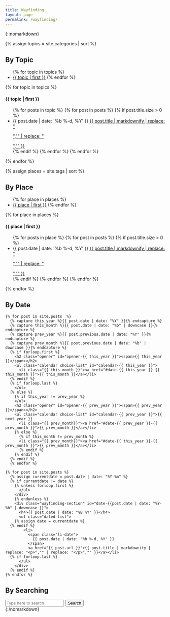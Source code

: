 ```yaml
---
title: Wayfinding
layout: page
permalink: /wayfinding/
---
```


{::nomarkdown}
<script>
$(document).ready(function(){
  $(".choice-list li").click(function(){
    var target = $( $(this).find("a").attr("href") );
    target.siblings().removeClass("chosen");
    target.addClass("chosen");
    return false;
  });
  $(".calendar").addClass("closed");
  $(".opener").click(function(){
    console.log( $(this).attr("id").split("-"));
    var target = $( "#calendar-" + $(this).attr("id").split("-")[1] );
    console.log( target )
    target.siblings("ul").addClass("closed");
    target.removeClass("closed");
  });
});
</script>

{% assign topics = site.categories | sort %}
<section class="wayfinding-block">

  <div class="wayfinding-choices">
    <h2 id="topic-archive">By Topic</h2>
    <ul class="inline-list choice-list">
      {% for topic in topics %}
      <li><a href="#topic-{{ topic | first | slugify }}">{{ topic | first }}</a>
        {% endfor %}
    </ul>
  </div>

  <div class="wayfinding-results">
    {% for topic in topics %}
    <div class="wayfinding-section" id="topic-{{ topic | first | slugify }}">
      <h4>{{ topic | first }}</h4>
      <ul class="dated-list">
        {% for posts in topic %}
        {% for post in posts %}
        {% if post.title.size > 0 %}
        <li>
          <span class="li-date">
            {{ post.date | date: '%b %-d, %Y' }}
          </span>
          <a href="{{ post.url }}">{{ post.title | markdownify | replace: "<p>","" | replace: "</p>","" }}</a></li>
        {% endif %}
        {% endfor %}
        {% endfor %}
      </ul>
    </div>
    {% endfor %}
  </div>
</section>

{% assign places = site.tags | sort %}
<section class="wayfinding-block">
  <div class="wayfinding-choices">
    <h2 id="place-archive">By Place</h2>
    <ul class="inline-list choice-list">
      {% for place in places %}
      <li><a href="#place-{{ place | first | slugify }}">{{ place | first }}</a>
        {% endfor %}
    </ul>
  </div>

  <div class="wayfinding-results">
    {% for place in places %}
    <div class="wayfinding-section" id="place-{{ place | first | slugify }}">
      <h4>{{ place | first }}</h4>
      <ul class="dated-list">
        {% for posts in place %}
        {% for post in posts %}
        {% if post.title.size > 0 %}
        <li>
          <span class="li-date">
            {{ post.date | date: '%b %-d, %Y' }}
          </span>
          <a href="{{ post.url }}">{{ post.title | markdownify | replace: "<p>","" | replace: "</p>","" }}</a></li>
        {% endif %}
        {% endfor %}
        {% endfor %}
      </ul>
    </div>
    {% endfor %}
  </div>
</section>


<section class="wayfinding-block">
  <div class="wayfinding-choices">
    <h2 id="date-archive">By Date</h2>

    {% for post in site.posts  %}
      {% capture this_year %}{{ post.date | date: "%Y" }}{% endcapture %}
      {% capture this_month %}{{ post.date | date: "%b" | downcase }}{% endcapture %}
      {% capture prev_year %}{{ post.previous.date | date: "%Y" }}{% endcapture %}
      {% capture prev_month %}{{ post.previous.date | date: "%b" | downcase }}{% endcapture %}
      {% if forloop.first %}
        <h2 class="opener" id="opener-{{ this_year }}"><span>{{ this_year }}</span></h2>
        <ul class="calendar choice-list" id="calendar-{{ this_year }}">
          <li class="{{ this_month }}"><a href="#date-{{ this_year }}-{{ this_month }}">{{ this_month }}</a></li>
      {% endif %}
      {% if forloop.last %}
        </ul>
      {% else %}
        {% if this_year != prev_year %}
        </ul>
        <h2 class="opener" id="opener-{{ prev_year }}"><span>{{ prev_year }}</span></h2>
        <ul class="calendar choice-list" id="calendar-{{ prev_year }}">{{ next_year }}
          <li class="{{ prev_month}}"><a href="#date-{{ prev_year }}-{{ prev_month }}">{{ prev_month }}</a></li>
        {% else %}
          {% if this_month != prev_month %}
          <li class="{{ prev_month}}"><a href="#date-{{ this_year }}-{{ prev_month }}">{{ prev_month }}</a></li>
          {% endif %}
        {% endif %}
      {% endif %}
      {% endfor %}

  </div>

  <div class="wayfinding-results">

    {% for post in site.posts %}
      {% assign currentdate = post.date | date: "%Y-%m" %}
      {% if currentdate != date %}
        {% unless forloop.first %}
          </ul>
        </div>
        {% endunless %}
        <div class="wayfinding-section" id="date-{{post.date | date: "%Y-%b" | downcase }}">
          <h4>{{ post.date | date: "%B %Y" }}</h4>
          <ul class="dated-list">
        {% assign date = currentdate %}
      {% endif %}
            <li>
              <span class="li-date">
                {{ post.date | date: '%b %-d, %Y' }}
              </span>
              <a href="{{ post.url }}">{{ post.title | markdownify | replace: "<p>","" | replace: "</p>","" }}</a></li>
      {% if forloop.last %}
          </ul>
        </div>
      {% endif %}
    {% endfor %}
  </div>
</section>

<section class="wayfinding-block">
<h2>By Searching</h2>
<script>
$(document).ready(function(){
  $("#search-submit").click(function(){
    var query = $("#search-input").val();
    var googUrl = "https://encrypted.google.com/#q=" + encodeURI(query) + "+site:{{ site.url }}";
    location.href = googUrl;
  });
});
</script>
<div class="text-center">
  <input type="text" placeholder="Type here to search" id="search-input" id="js-super-search__input">
  <button id="search-submit" class="button">Search</button>
</div>
</section>
{:/nomarkdown}
